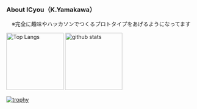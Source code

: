 ### About lCyou（K.Yamakawa）

　※完全に趣味やハッカソンでつくるプロトタイプをあげるようになってます

<p align="left"> 
  <img alt="Top Langs" height="150px" src="https://github-readme-stats.vercel.app/api/top-langs/?username=lCyou&layout=compact&show_icons=true&theme=onedark" />
  <img alt="github stats" height="150px" src="https://github-readme-stats.vercel.app/api?username=lCyou&theme=onedark&show_icons=ture" />
</p>


[![trophy](https://github-profile-trophy.vercel.app/?username=lCyou&theme=onedark&column=7
)](https://github.com/ryo-ma/github-profile-trophy)

<!--
**lCyou/lCyou** is a ✨ _special_ ✨ repository because its `README.md` (this file) appears on your GitHub profile.

Here are some ideas to get you started:

- 🔭 I’m currently working on ...
- 🌱 I’m currently learning ...
- 👯 I’m looking to collaborate on ...
- 🤔 I’m looking for help with ...
- 💬 Ask me about ...
- 📫 How to reach me: ...
- 😄 Pronouns: ...
- ⚡ Fun fact: ...
-->
